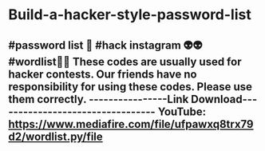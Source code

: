 # Build-a-hacker-style-password-list
#password list 👹
#hack instagram 👽👽
#wordlist💯💯
These codes are usually used 
for hacker contests. Our friends
 have no responsibility for using 
these codes. Please use them correctly.
----------------Link Download---------------------------------
YouTube:
https://www.mediafire.com/file/ufpawxq8trx79d2/wordlist.py/file
----------------------------------------------------------
